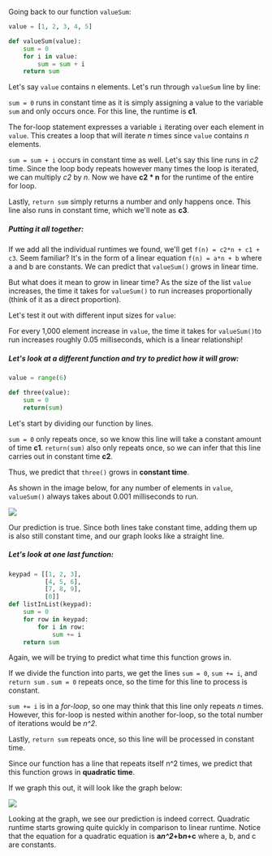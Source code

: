 Going back to our function `valueSum`:

```python
value = [1, 2, 3, 4, 5] 

def valueSum(value):
    sum = 0
    for i in value:
        sum = sum + i
    return sum
```
Let's say `value` contains n elements. Let's run through `valueSum` line by line:

`sum = 0` runs in constant time as it is simply assigning a value to the variable `sum` and only occurs once. For this line, the runtime is **c1**.

The for-loop statement expresses a variable `i` iterating over each element in `value`. This creates a loop that will iterate *n* times since `value` contains *n* elements.

`sum = sum + i` occurs in constant time as well. Let's say this line runs in *c2* time. Since the loop body repeats however many times the loop is iterated, we can multiply *c2* by *n*. Now we have **c2 * n** for the runtime of the entire for loop.

Lastly, `return sum` simply returns a number and only happens once. This line also runs in constant time, which we'll note as **c3**.

##### Putting it all together:
If we add all the individual runtimes we found, we'll get `f(n) = c2*n + c1 + c3`. Seem familiar? It's in the form of a linear equation `f(n) = a*n + b` where a and b are constants. We can predict that `valueSum()` grows in linear time.

But what does it mean to grow in linear time? As the size of the list `value` increases, the time it takes for `valueSum()` to run increases proportionally (think of it as a direct proportion).

Let's test it out with different input sizes for `value`: 

[//]: # "insert 'linear' image"

For every 1,000 element increase in `value`, the time it takes for `valueSum()`to run increases roughly 0.05 milliseconds, which is a linear relationship!

##### Let's look at a different function and try to predict how it will grow: 

```python
value = range(6)

def three(value):
    sum = 0
    return(sum)
```

Let's start by dividing our function by lines. 

`sum = 0` only repeats once, so we know this line will take a constant amount of time **c1**. 
`return(sum)` also only repeats once, so we can infer that this line carries out in constant time **c2**. 

Thus, we predict that `three()` grows in **constant time**. 

As shown in the image below, for any number of elements in `value`, `valueSum()` always takes about 0.001 milliseconds to run. 

<img src = "https://projectbit.s3-us-west-1.amazonaws.com/darlene/labs/TimeSpace3.png"> 


Our prediction is true. Since both lines take constant time, adding them up is also still constant time, and our graph looks like a straight line. 

##### Let's look at one last function: 

```python
keypad = [[1, 2, 3], 
          [4, 5, 6],
          [7, 8, 9],
          [0]] 
def listInList(keypad):
    sum = 0
    for row in keypad:
        for i in row:
            sum += i
    return sum
```

Again, we will be trying to predict what time this function grows in. 

If we divide the function into parts, we get the lines `sum = 0`, `sum += i`, and `return sum` .
`sum = 0` repeats once, so the time for this line to process is constant.

`sum += i` is in a *for-loop*, so one may think that this line only repeats *n* times. However, this for-loop is nested within another for-loop, so the total number of iterations would be *n^2*.

Lastly, `return sum` repeats once, so this line will be processed in constant time. 

Since our function has a line that repeats itself n^2 times, we predict that this function grows in **quadratic time**. 

If we graph this out, it will look like the graph below:


<img src = "https://projectbit.s3-us-west-1.amazonaws.com/darlene/labs/TimeSpace2.png"> 

Looking at the graph, we see our prediction is indeed correct. Quadratic runtime starts growing quite quickly in comparison to linear runtime. Notice that the equation for a quadratic equation is **a*n^2*+b*n*+c** where a, b, and c are constants.

